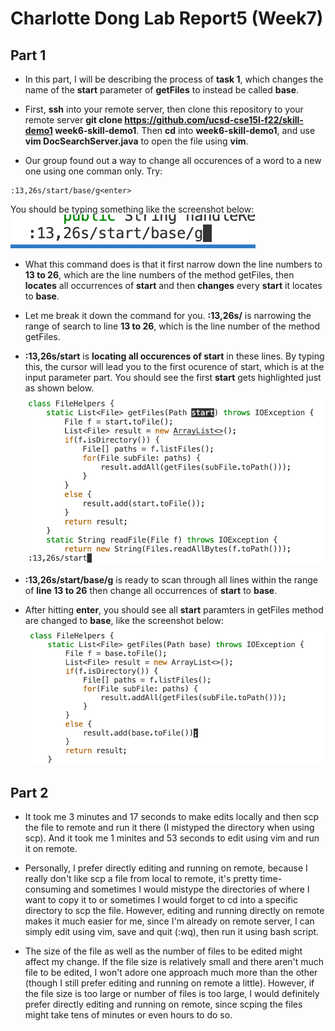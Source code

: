# Charlotte Dong Lab Report5 (Week7)  
  
## Part 1  
* In this part, I will be describing the process of **task 1**, which changes the name of the **start** parameter of **getFiles** to instead be called **base**.  
  
* First, **ssh** into your remote server, then clone this repository to your remote server **git clone https://github.com/ucsd-cse15l-f22/skill-demo1 week6-skill-demo1**. Then **cd** into **week6-skill-demo1**, and use **vim DocSearchServer.java** to open the file using **vim**.  
  
* Our group found out a way to change all occurences of a word to a new one using one comman only. Try:  
```
:13,26s/start/base/g<enter>
```
You should be typing something like the screenshot below:  
![Image](lab6-screenshots/part1-command.png)  
  
* What this command does is that it first narrow down the line numbers to **13 to 26**, which are the line numbers of the method getFiles, then **locates** all occurrences of **start** and then **changes** every **start** it locates to **base**.  
  
* Let me break it down the command for you. **:13,26s/** is narrowing the range of search to line **13 to 26**, which is the line number of the method getFiles.  
  
* **:13,26s/start** is **locating all occurences of start** in these lines. By typing this, the cursor will lead you to the first ocurence of start, which is at the input parameter part. You should see the first **start** gets highlighted just as shown below.  
![Image](lab6-screenshots/locating-start.png)  
  
* **:13,26s/start/base/g** is ready to scan through all lines within the range of **line 13 to 26** then change all occurrences of **start** to **base**.  
  
* After hitting **enter**, you should see all **start** paramters in getFiles method are changed to **base**, like the screenshot below:  
![Image](lab6-screenshots/part1-result.png)  
  
  
## Part 2
* It took me 3 minutes and 17 seconds to make edits locally and then scp the file to remote and run it there (I mistyped the directory when using scp). And it took me 1 minites and 53 seconds to edit using vim and run it on remote.  
  
* Personally, I prefer directly editing and running on remote, because I really don't like scp a file from local to remote, it's pretty time-consuming and sometimes I would mistype the directories of where I want to copy it to or sometimes I would forget to cd into a specific directory to scp the file. However, editing and running directly on remote makes it much easier for me, since I'm already on remote server, I can simply edit using vim, save and quit (:wq), then run it using bash script.  
  
* The size of the file as well as the number of files to be edited might affect my change. If the file size is relatively small and there aren't much file to be edited, I won't adore one approach much more than the other (though I still prefer editing and running on remote a little). However, if the file size is too large or number of files is too large, I would definitely prefer directly editing and running on remote, since scping the files might take tens of minutes or even hours to do so.  
  
